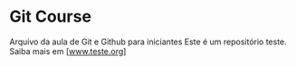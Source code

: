 # Git Course
Arquivo da aula de Git e Github para iniciantes
Este é um repositório teste.
Saiba mais em [www.teste.org]